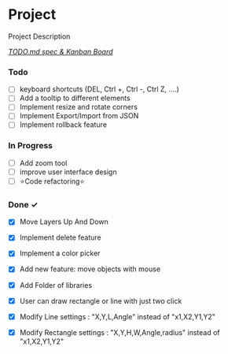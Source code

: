 # Project

Project Description

<em>[TODO.md spec & Kanban Board](https://bit.ly/3fCwKfM)</em>

### Todo

- [ ] keyboard shortcuts (DEL, Ctrl +, Ctrl -, Ctrl Z, ....)  
- [ ] Add a tooltip to different elements  
- [ ] Implement resize and rotate corners  
- [ ] Implement Export/Import from JSON  
- [ ] Implement rollback feature  

### In Progress

- [ ] Add zoom tool  
- [ ] improve user interface design  
- [ ] ⭐Code refactoring⭐  

### Done ✓

- [x] Move Layers Up And Down  
- [x] Implement delete feature  
- [x] Implement a color picker  
- [x] Add new feature: move objects with mouse  
- [x] Add Folder of libraries  
- [x] User can draw rectangle or line with just two click  
- [x] Modify Line settings : "X,Y,L,Angle" instead of "x1,X2,Y1,Y2"  
- [x] Modify Rectangle settings : "X,Y,H,W,Angle,radius" instead of "x1,X2,Y1,Y2"  

